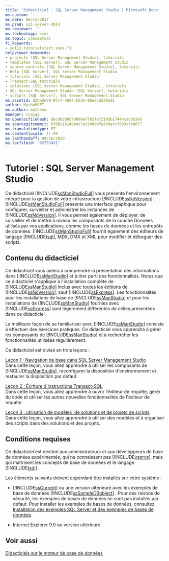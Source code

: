 ```yaml
---
title: 'Didacticiel : SQL Server Management Studio | Microsoft Docs'
ms.custom: ''
ms.date: 06/13/2017
ms.prod: sql-server-2014
ms.reviewer: ''
ms.technology: ssms
ms.topic: conceptual
f1_keywords:
- sql12.tutorialstart.ssms.f1
helpviewer_keywords:
- projects [SQL Server Management Studio], tutorials
- templates [SQL Server], SQL Server Management Studio
- source controls [SQL Server Management Studio], tutorials
- Help [SQL Server], SQL Server Management Studio
- tutorials [SQL Server Management Studio]
- Transact-SQL tutorials
- solutions [SQL Server Management Studio], tutorials
- SQL Server Management Studio [SQL Server], tutorials
- scripts [SQL Server], SQL Server Management Studio
ms.assetid: d2bade70-07cf-4d94-b5d2-88aecb538ed1
author: MashaMSFT
ms.author: mathoma
manager: craigg
ms.openlocfilehash: b6cd02b0679990e7781faf2195b17444cadb53e6
ms.sourcegitcommit: 6fd8c1914de4c7ac24900fe388ecc7883c740077
ms.translationtype: MT
ms.contentlocale: fr-FR
ms.lasthandoff: 04/26/2020
ms.locfileid: "62753431"
---
```

# <a name="tutorial-sql-server-management-studio"></a>Tutoriel : SQL Server Management Studio
  Ce didacticiel [!INCLUDE[ssManStudioFull](../../includes/ssmanstudiofull-md.md)] vous présente l'environnement intégré pour la gestion de votre infrastructure [!INCLUDE[ssNoVersion](../../includes/ssnoversion-md.md)] . [!INCLUDE[ssManStudioFull](../../includes/ssmanstudiofull-md.md)] présente une interface graphique pour configurer, surveiller et administrer les instances de [!INCLUDE[ssNoVersion](../../includes/ssnoversion-md.md)]. Il vous permet également de déployer, de surveiller et de mettre à niveau les composants de la couche Données utilisés par vos applications, comme les bases de données et les entrepôts de données. [!INCLUDE[ssManStudioFull](../../includes/ssmanstudiofull-md.md)] fournit également des éditeurs de langage [!INCLUDE[tsql](../../includes/tsql-md.md)], MDX, DMX et XML pour modifier et déboguer des scripts.  
  
## <a name="what-you-will-learn"></a>Contenu du didacticiel  
 Ce didacticiel vous aidera à comprendre la présentation des informations dans [!INCLUDE[ssManStudio](../../includes/ssmanstudio-md.md)] et à tirer parti des fonctionnalités. Notez que ce didacticiel s'applique à l'installation complète de [!INCLUDE[ssManStudio](../../includes/ssmanstudio-md.md)] inclus avec toutes les éditions de [!INCLUDE[ssNoVersion](../../includes/ssnoversion-md.md)], sauf [!INCLUDE[ssExpress](../../includes/ssexpress-md.md)]. Les fonctionnalités pour les installations de base de [!INCLUDE[ssManStudio](../../includes/ssmanstudio-md.md)] et pour les installations de [!INCLUDE[ssManStudio](../../includes/ssmanstudio-md.md)] fournies avec [!INCLUDE[ssExpress](../../includes/ssexpress-md.md)] sont légèrement différentes de celles présentées dans ce didacticiel.  
  
 La meilleure façon de se familiariser avec [!INCLUDE[ssManStudio](../../includes/ssmanstudio-md.md)] consiste à effectuer des exercices pratiques. Ce didacticiel vous apprendra à gérer les composants de [!INCLUDE[ssManStudio](../../includes/ssmanstudio-md.md)] et à rechercher les fonctionnalités utilisées régulièrement.  
  
 Ce didacticiel est divisé en trois leçons :  
  
 [Leçon 1 : Navigation de base dans SQL Server Management Studio](lesson-1-basic-navigation-in-sql-server-management-studio.md)  
 Dans cette leçon, vous allez apprendre à utiliser les composants de [!INCLUDE[ssManStudio](../../includes/ssmanstudio-md.md)], reconfigurer la disposition d'environnement et restaurer la disposition par défaut.  
  
 [Leçon 2 : Écriture d'instructions Transact-SQL](lesson-2-writing-transact-sql.md)  
 Dans cette leçon, vous allez apprendre à ouvrir l'éditeur de requête, gérer du code et utiliser les autres nouvelles fonctionnalités de l'éditeur de requête.  
  
 [Leçon 3 : utilisation de modèles, de solutions et de projets de scripts](lesson-3-working-with-templates-solutions-and-script-projects.md)  
 Dans cette leçon, vous allez apprendre à utiliser des modèles et à organiser des scripts dans des solutions et des projets.  
  
## <a name="requirements"></a>Conditions requises  
 Ce didacticiel est destiné aux administrateurs et aux développeurs de base de données expérimentés, qui ne connaissent pas [!INCLUDE[vsprvs](../../includes/vsprvs-md.md)], mais qui maîtrisent les concepts de base de données et le langage [!INCLUDE[tsql](../../includes/tsql-md.md)] .  
  
 Les éléments suivants doivent cependant être installés sur votre système :  
  
-   [!INCLUDE[ssCurrent](../../includes/sscurrent-md.md)] ou une version ultérieure avec les exemples de base de données [!INCLUDE[ssSampleDBobject](../../includes/sssampledbobject-md.md)] . Pour des raisons de sécurité, les exemples de bases de données ne sont pas installés par défaut. Pour installer les exemples de bases de données, consultez [Installation des exemples SQL Server et des exemples de bases de données](http://sqlserversamples.codeplex.com).  
  
-   Internet Explorer 9.0 ou version ultérieure.  
  
## <a name="see-also"></a>Voir aussi  
 [Didacticiels sur le moteur de base de données](../../relational-databases/database-engine-tutorials.md)  
  
  
